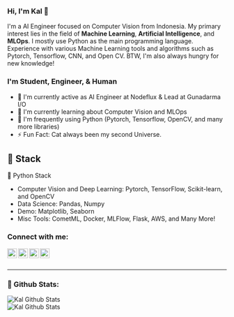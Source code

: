 ### Hi, I'm Kal 👋

I'm a AI Engineer focused on Computer Vision from Indonesia. My primary interest lies in the field of **Machine Learning**, **Artificial Intelligence**, and **MLOps**. I mostly use Python as the main programming language. Experience with various Machine Learning tools and algorithms such as Pytorch, Tensorflow, CNN, and Open CV. BTW, I'm also always hungry for new knowledge!

### I'm Student, Engineer, & Human
- 🏢 I'm currently active as AI Engineer at Nodeflux & Lead at Gunadarma I/O
- 🚀 I'm currently learning about Computer Vision and MLOps
- 👋 I'm frequently using Python (Pytorch, Tensorflow, OpenCV, and many more libraries)
- ⚡ Fun Fact: Cat always been my second Universe.

## 🔨 Stack 

🐍 Python Stack
- Computer Vision and Deep Learning: Pytorch, TensorFlow, Scikit-learn, and OpenCV
- Data Science: Pandas, Numpy
- Demo: Matplotlib, Seaborn
- Misc Tools: CometML, Docker, MLFlow, Flask, AWS, and Many More! 

### Connect with me:

[<img align="left" alt="hklard | Linkedin" width="22px" src="https://cdn.jsdelivr.net/npm/simple-icons@v4/icons/linkedin.svg">][linkedin]
[<img align="left" alt="hklard | Twitter" width="22px" src="https://cdn.jsdelivr.net/npm/simple-icons@v4/icons/twitter.svg">][twitter]
[<img align="left" alt="hklard | Instagram" width="22px" src="https://cdn.jsdelivr.net/npm/simple-icons@v4/icons/instagram.svg">][instagram]
[<img align="left" alt="hklard | Instagram" width="22px" src="https://cdn.jsdelivr.net/npm/simple-icons@v4/icons/medium.svg">][instagram]

<br/>
<br/>

---
### 🌟 Github Stats:

<img align="left" alt="Kal Github Stats" src="https://github-readme-stats.vercel.app/api?username=Clayrisee&show_icons=true&theme=tokyonight">

<br/>

<img align="left" alt="Kal Github Stats" src="https://github-readme-stats.vercel.app/api/top-langs/?username=Clayrisee&layout=compact&theme=tokyonight">

[linkedin]: https://www.linkedin.com/in/haikalardikatama/
[twitter]: https://twitter.com/hklard
[instagram]: https://www.instagram.com/hklard/
[medium]: https://medium.com/@hklard
